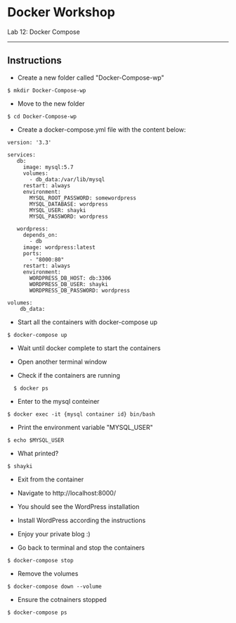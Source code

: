 # Docker Workshop
Lab 12: Docker Compose

---

## Instructions

 - Create a new folder called "Docker-Compose-wp"
```
$ mkdir Docker-Compose-wp
```

 - Move to the new folder
```
$ cd Docker-Compose-wp
```

 - Create a docker-compose.yml file with the content below:
 
```
version: '3.3'

services:
   db:
     image: mysql:5.7
     volumes:
       - db_data:/var/lib/mysql
     restart: always
     environment:
       MYSQL_ROOT_PASSWORD: somewordpress
       MYSQL_DATABASE: wordpress
       MYSQL_USER: shayki
       MYSQL_PASSWORD: wordpress

   wordpress:
     depends_on:
       - db
     image: wordpress:latest
     ports:
       - "8000:80"
     restart: always
     environment:
       WORDPRESS_DB_HOST: db:3306
       WORDPRESS_DB_USER: shayki
       WORDPRESS_DB_PASSWORD: wordpress

volumes:
    db_data:
```
 
 - Start all the containers with docker-compose up
```
$ docker-compose up
```
 
 - Wait until docker complete to start the containers
  
 - Open another terminal window
  
 - Check if the containers are running
```
  $ docker ps
```

 - Enter to the mysql conteiner
```
$ docker exec -it {mysql container id} bin/bash
```
 
 - Print the environment variable "MYSQL_USER"
```
$ echo $MYSQL_USER
```

 - What printed?
```
$ shayki
```

 - Exit from the container

 - Navigate to http://localhost:8000/
  
 - You should see the WordPress installation
  
 - Install WordPress according the instructions
  
 - Enjoy your private blog :)
  
 - Go back to terminal and stop the containers
```
$ docker-compose stop
```
 - Remove the volumes
```
$ docker-compose down --volume
```

 - Ensure the cotnainers stopped
```
$ docker-compose ps
```

  
  
  
